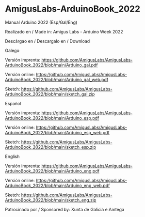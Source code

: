 # AmigusLabs-ArduinoBook_2022
Manual Arduino 2022 (Esp/Gal/Eng)

Realizado en / Made in:
Amigus Labs - Arduino Week 2022


Descárgao en / Descargalo en / Download


Galego

Versión imprenta: https://github.com/AmigusLabs/AmigusLabs-ArduinoBook_2022/blob/main/Arduino_gal.pdf

Versión online: https://github.com/AmigusLabs/AmigusLabs-ArduinoBook_2022/blob/main/Arduino_gal_web.pdf

Sketch: https://github.com/AmigusLabs/AmigusLabs-ArduinoBook_2022/blob/main/sketch_gal.zip


Español

Versión imprenta: https://github.com/AmigusLabs/AmigusLabs-ArduinoBook_2022/blob/main/Arduino_esp.pdf

Versión online: https://github.com/AmigusLabs/AmigusLabs-ArduinoBook_2022/blob/main/Arduino_esp_web.pdf

Sketch: https://github.com/AmigusLabs/AmigusLabs-ArduinoBook_2022/blob/main/sketch_esp.zip


English

Versión imprenta: https://github.com/AmigusLabs/AmigusLabs-ArduinoBook_2022/blob/main/Arduino_eng.pdf

Versión online: https://github.com/AmigusLabs/AmigusLabs-ArduinoBook_2022/blob/main/Arduino_eng_web.pdf

Sketch: https://github.com/AmigusLabs/AmigusLabs-ArduinoBook_2022/blob/main/sketch_eng.zip


Patrocinado por / Sponsored by:
Xunta de Galicia e Amtega
